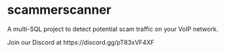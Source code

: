# scammerscanner
A multi-SQL project to detect potential scam traffic on your VoIP network.
<p>Join our Discord at https://discord.gg/pT83xVF4XF
